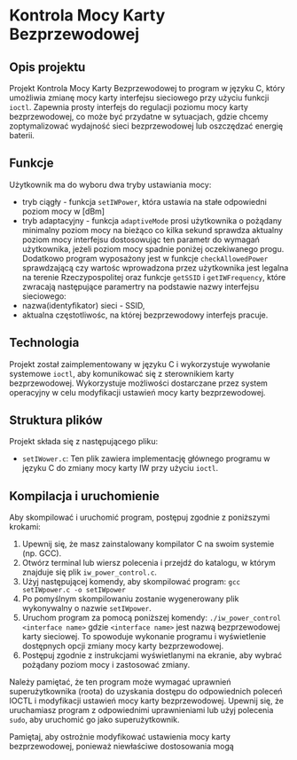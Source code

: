 # Kontrola Mocy Karty Bezprzewodowej

## Opis projektu
Projekt Kontrola Mocy Karty Bezprzewodowej to program w języku C, który umożliwia zmianę mocy karty interfejsu sieciowego przy użyciu funkcji `ioctl`. Zapewnia prosty interfejs do regulacji poziomu mocy karty bezprzewodowej, co może być przydatne w sytuacjach, gdzie chcemy zoptymalizować wydajność sieci bezprzewodowej lub oszczędzać energię baterii.

## Funkcje
Użytkownik ma do wyboru dwa tryby ustawiania mocy:
- tryb ciągły - funkcja `setIWPower`, która ustawia na stałe odpowiedni poziom mocy w [dBm]
- tryb adaptacyjny - funkcja `adaptiveMode` prosi użytkownika o pożądany minimalny poziom mocy na bieżąco co kilka sekund sprawdza aktualny poziom mocy interfejsu dostosowując ten parametr do wymagań użytkownika, jeżeli poziom mocy spadnie poniżej oczekiwanego progu.
Dodatkowo program wyposażony jest w funkcje `checkAllowedPower` sprawdzającą czy wartośc wprowadzona przez użytkownika jest legalna na terenie Rzeczypospolitej oraz funkcje `getSSID` i `getIWFrequency`, które zwracają następujące paramertry na podstawie nazwy interfejsu sieciowego:
- nazwa(identyfikator) sieci - SSID,
- aktualna częstotliwośc, na której bezprzewodowy interfejs pracuje.

## Technologia
Projekt został zaimplementowany w języku C i wykorzystuje wywołanie systemowe `ioctl`, aby komunikować się z sterownikiem karty bezprzewodowej. Wykorzystuje możliwości dostarczane przez system operacyjny w celu modyfikacji ustawień mocy karty bezprzewodowej.

## Struktura plików
Projekt składa się z następującego pliku:

- `setIWower.c`: Ten plik zawiera implementację głównego programu w języku C do zmiany mocy karty IW przy użyciu `ioctl`.

## Kompilacja i uruchomienie
Aby skompilować i uruchomić program, postępuj zgodnie z poniższymi krokami:

1. Upewnij się, że masz zainstalowany kompilator C na swoim systemie (np. GCC).
2. Otwórz terminal lub wiersz polecenia i przejdź do katalogu, w którym znajduje się plik `iw_power_control.c`.
3. Użyj następującej komendy, aby skompilować program:
    `gcc setIWpower.c -o setIWpower`
4. Po pomyślnym skompilowaniu zostanie wygenerowany plik wykonywalny o nazwie `setIWpower`.
5. Uruchom program za pomocą poniższej komendy: `./iw_power_control <interface name>` gdzie `<interface name>` jest nazwą bezprzewodowej karty sieciowej.
To spowoduje wykonanie programu i wyświetlenie dostępnych opcji zmiany mocy karty bezprzewodowej.
6. Postępuj zgodnie z instrukcjami wyświetlanymi na ekranie, aby wybrać pożądany poziom mocy i zastosować zmiany.

Należy pamiętać, że ten program może wymagać uprawnień superużytkownika (roota) do uzyskania dostępu do odpowiednich poleceń IOCTL i modyfikacji ustawień mocy karty bezprzewodowej. Upewnij się, że uruchamiasz program z odpowiednimi uprawnieniami lub użyj polecenia `sudo`, aby uruchomić go jako superużytkownik.

Pamiętaj, aby ostrożnie modyfikować ustawienia mocy karty bezprzewodowej, ponieważ niewłaściwe dostosowania mogą
